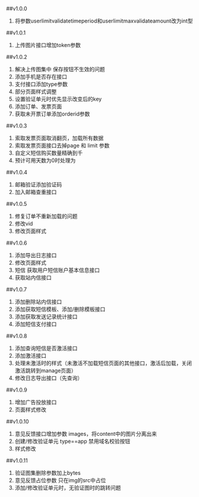 ##v1.0.0

1. 将参数userlimitvalidatetimeperiod和userlimitmaxvalidateamount改为int型

##v1.0.1

1. 上传图片接口增加token参数

##v1.0.2

1. 解决上传图集中 保存按钮不生效的问题
2. 添加手机是否存在接口
3. 支付接口添加type参数
4. 部分页面样式调整
5. 设置验证单元时优先显示改变后的key
6. 添加订单、发票页面
7. 获取未开票订单添加orderid参数

##v1.0.3

1. 索取发票页面取消翻页，加载所有数据
2. 索取发票页面接口去掉page 和 limit 参数
3. 自定义短信购买数量精确到千
4. 预计可用天数为0时处理为

##v1.0.4

1. 邮箱验证添加验证码 
2. 加入邮箱查重接口

##v1.0.5
1. 修复订单不重新加载的问题
2. 修改vid
3. 修改页面样式

##v1.0.6
1. 添加导出日志接口
2. 修改页面样式
3. 短信 获取用户短信账户基本信息接口
4. 获取站内信接口

##v1.0.7
1. 添加删除站内信接口
2. 添加获取短信模板、添加/删除模板接口
3. 添加获取发送记录统计接口
4. 添加短信支付接口

##v1.0.8
1. 添加查询短信是否激活接口
2. 添加激活接口
3. 处理未激活时的样式（未激活不加载短信页面的其他接口，激活后加载，关闭激活跳转到manage页面）
4. 修改日志导出接口（先查询）

##v1.0.9
1. 增加广告投放接口
2. 页面样式修改

##v1.0.10
1. 意见反馈接口增加参数 images，将content中的图片分离出来
2. 创建/修改验证单元 type==app 禁用域名校验按钮
3. 样式修改

##v1.0.11
1. 验证图集删除参数加上bytes
2. 意见反馈占位参数 只在img的src中占位
3. 添加/修改验证单元时，无验证图时的跳转问题